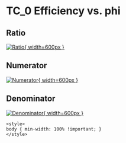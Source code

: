 # TC_0 Efficiency vs. phi

## Ratio

[![Ratio](../mtv/var/TC_0_eff_phi.png){ width=600px }](../mtv/var/TC_0_eff_phi.pdf)

## Numerator

[![Numerator](../mtv/num/TC_0_eff_phi_num.png){ width=600px }](../mtv/num/TC_0_eff_phi_num.pdf)

## Denominator

[![Denominator](../mtv/den/TC_0_eff_phi_den.png){ width=600px }](../mtv/den/TC_0_eff_phi_den.pdf)


``` {=html}
<style>
body { min-width: 100% !important; }
</style>
```
